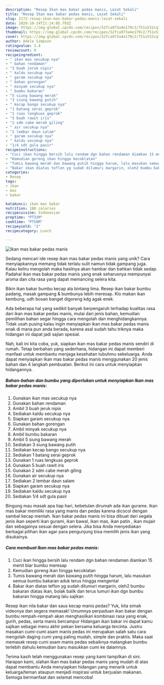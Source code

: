 ```yaml
---
description: "Resep Ikan mas bakar pedas manis, Lezat Sekali"
title: "Resep Ikan mas bakar pedas manis, Lezat Sekali"
slug: 2172-resep-ikan-mas-bakar-pedas-manis-lezat-sekali
date: 2020-10-24T21:14:05.793Z
image: https://img-global.cpcdn.com/recipes/52fca973a4e179c2/751x532cq70/ikan-mas-bakar-pedas-manis-foto-resep-utama.jpg
thumbnail: https://img-global.cpcdn.com/recipes/52fca973a4e179c2/751x532cq70/ikan-mas-bakar-pedas-manis-foto-resep-utama.jpg
cover: https://img-global.cpcdn.com/recipes/52fca973a4e179c2/751x532cq70/ikan-mas-bakar-pedas-manis-foto-resep-utama.jpg
author: Adele Simpson
ratingvalue: 3.4
reviewcount: 9
recipeingredient:
- " ikan mas secukup nya"
- " bahan rendaman"
- "3 buah jeruk nipis"
- " kaldu secukup nya"
- " garam secukup nya"
- " bahan gorengan"
- " minyak secukup nya"
- " bumbu bakaran"
- "5 siung bawang merah"
- "3 siung bawang putih"
- " kecap bango secukup nya"
- "1 batang serai geprok"
- "1 ruas lengkuas geprok"
- "5 buah rawit iris"
- "2 sdm cabe merah giling"
- " air secukup nya"
- "2 lembar daun salam"
- " garam secukup nya"
- " kaldu secukup nya"
- "1/4 sdt gula pasir"
recipeinstructions:
- "Cuci ikan hingga bersih lalu rendam dgn bahan rendaman diamkan 15 menit biar bumbu meresap"
- "Kemudian goreng ikan hingga kecoklatan"
- "Tumis bawang merah dan bawang putih hingga harum, lalu masukan semua bumbu bakaran aduk terus hingga mengental"
- "Bakar ikan diatas teflon yg sudah dilumuri margarin, oleh2 bumbu bakaran diatas ikan, bolak balik dan terus lumuri ikan dgn bumbu bakaran hingga matang lalu sajikan"
categories:
- Resep
tags:
- ikan
- mas
- bakar

katakunci: ikan mas bakar 
nutrition: 188 calories
recipecuisine: Indonesian
preptime: "PT32M"
cooktime: "PT50M"
recipeyield: "2"
recipecategory: Lunch

---
```



![Ikan mas bakar pedas manis](https://img-global.cpcdn.com/recipes/52fca973a4e179c2/751x532cq70/ikan-mas-bakar-pedas-manis-foto-resep-utama.jpg)

Sedang mencari ide resep ikan mas bakar pedas manis yang unik? Cara menyiapkannya memang tidak terlalu sulit namun tidak gampang juga. Kalau keliru mengolah maka hasilnya akan hambar dan bahkan tidak sedap. Padahal ikan mas bakar pedas manis yang enak seharusnya mempunyai aroma dan cita rasa yang dapat memancing selera kita.

Bikin ikan bakar bumbu kecap ala bintang lima. Resep ikan bakar bumbu padang, masak gampang &amp; bumbunya lebih meresap. Klo makan ikan kembung, udh bosan banget digoreng kdg agak enek.

Ada beberapa hal yang sedikit banyak berpengaruh terhadap kualitas rasa dari ikan mas bakar pedas manis, mulai dari jenis bahan, kemudian pemilihan bahan segar hingga cara mengolah dan menghidangkannya. Tidak usah pusing kalau ingin menyiapkan ikan mas bakar pedas manis enak di mana pun anda berada, karena asal sudah tahu triknya maka hidangan ini dapat jadi sajian spesial.


Nah, kali ini kita coba, yuk, siapkan ikan mas bakar pedas manis sendiri di rumah. Tetap berbahan yang sederhana, hidangan ini dapat memberi manfaat untuk membantu menjaga kesehatan tubuhmu sekeluarga. Anda dapat menyiapkan Ikan mas bakar pedas manis menggunakan 20 jenis bahan dan 4 langkah pembuatan. Berikut ini cara untuk menyiapkan hidangannya.

<!--inarticleads1-->

##### Bahan-bahan dan bumbu yang diperlukan untuk menyiapkan Ikan mas bakar pedas manis:

1. Gunakan  ikan mas secukup nya
1. Gunakan  bahan rendaman
1. Ambil 3 buah jeruk nipis
1. Sediakan  kaldu secukup nya
1. Siapkan  garam secukup nya
1. Gunakan  bahan gorengan
1. Ambil  minyak secukup nya
1. Ambil  bumbu bakaran
1. Ambil 5 siung bawang merah
1. Sediakan 3 siung bawang putih
1. Sediakan  kecap bango secukup nya
1. Sediakan 1 batang serai geprok
1. Gunakan 1 ruas lengkuas geprok
1. Gunakan 5 buah rawit iris
1. Gunakan 2 sdm cabe merah giling
1. Gunakan  air secukup nya
1. Sediakan 2 lembar daun salam
1. Siapkan  garam secukup nya
1. Sediakan  kaldu secukup nya
1. Sediakan 1/4 sdt gula pasir


Bingung mau masak apa tiap hari, kebetulan dirumah ada ikan gurame. Ikan mas bakar memiliki rasa yang manis dan pedas karena dicocol dengan sambal kecap mentah. Ikan bakar pedas manis ini bisa dibuat dari segala jenis ikan seperti ikan gurami, ikan bawal, ikan mas, ikan patin , ikan mujair dan sebagainya sesuai dengan selera. Jika bisa Anda menyediakan berbagai pilihan ikan agar para pengunjung bisa memilih jenis ikan yang disukainya. 

<!--inarticleads2-->

##### Cara membuat Ikan mas bakar pedas manis:

1. Cuci ikan hingga bersih lalu rendam dgn bahan rendaman diamkan 15 menit biar bumbu meresap
1. Kemudian goreng ikan hingga kecoklatan
1. Tumis bawang merah dan bawang putih hingga harum, lalu masukan semua bumbu bakaran aduk terus hingga mengental
1. Bakar ikan diatas teflon yg sudah dilumuri margarin, oleh2 bumbu bakaran diatas ikan, bolak balik dan terus lumuri ikan dgn bumbu bakaran hingga matang lalu sajikan


Resep ikan nila bakar dan saus kecap manis pedas? Yuk, kita simak videonya dan segera memasak! Umumnya perpaduan ikan bakar dengan bumbu rempah-rempah akan menghasilkan kombinasi rasa yang enak, gurih, pedas, serta manis bercampur Hidangan ikan bakar ini dapat kamu sajikan sebagai menu akhir pekan bersama keluarga tercinta. Justru masakan cumi-cumi asam manis pedas ini merupakan salah satu cara mengolah daging cumi yang paling mudah, simple dan praktis. Maka saat memasak resep cumi asam manis pedas sebaiknya matangkan bumbu terlebih dahulu kemudian baru masukkan cumi ke dalamnya. 

Terima kasih telah menggunakan resep yang kami tampilkan di sini. Harapan kami, olahan Ikan mas bakar pedas manis yang mudah di atas dapat membantu Anda menyiapkan hidangan yang menarik untuk keluarga/teman ataupun menjadi inspirasi untuk berjualan makanan. Semoga bermanfaat dan selamat mencoba!
